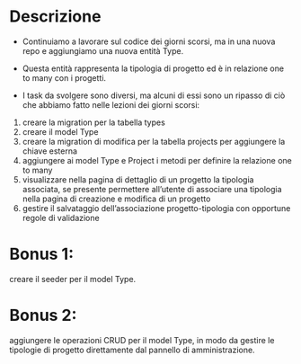 # Descrizione

- Continuiamo a lavorare sul codice dei giorni scorsi, ma in una nuova repo e aggiungiamo una nuova entità Type.

- Questa entità rappresenta la tipologia di progetto ed è in relazione one to many con i progetti.

- I task da svolgere sono diversi, ma alcuni di essi sono un ripasso di ciò che abbiamo fatto nelle lezioni dei giorni scorsi:

1) creare la migration per la tabella types
2) creare il model Type
3) creare la migration di modifica per la tabella projects per aggiungere la chiave esterna
4) aggiungere ai model Type e Project i metodi per definire la relazione one to many
5) visualizzare nella pagina di dettaglio di un progetto la tipologia associata, se presente
permettere all’utente di associare una tipologia nella pagina di creazione e modifica di un progetto
6) gestire il salvataggio dell’associazione progetto-tipologia con opportune regole di validazione

# Bonus 1:
creare il seeder per il model Type.
# Bonus 2:
aggiungere le operazioni CRUD per il model Type, in modo da gestire le tipologie di progetto direttamente dal pannello di amministrazione.
